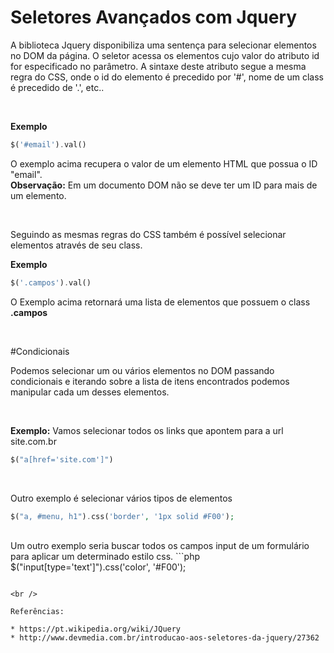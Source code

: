 # Seletores Avançados com Jquery

A biblioteca Jquery disponibiliza uma sentença para selecionar elementos no DOM da página. 
O seletor acessa os elementos cujo valor do atributo 
id for especificado no parâmetro. A sintaxe deste atributo segue a mesma 
regra do CSS, onde o id do elemento é precedido por '#', nome de um class é precedido
de '.', etc..

<br />

**Exemplo**
```php
$('#email').val()
```
O exemplo acima recupera o valor de um elemento HTML que possua o ID "email". 
<br />
**Observação:** Em um documento DOM não se deve ter um ID para mais de um elemento.

<br />

Seguindo as mesmas regras do CSS também é possível selecionar elementos através de seu class.

**Exemplo**
```php
$('.campos').val()
```
O Exemplo acima retornará uma lista de elementos que possuem o class **.campos**

<br />

#Condicionais

Podemos selecionar um ou vários elementos no DOM passando condicionais e iterando sobre a 
lista de itens encontrados podemos manipular cada um desses elementos.


<br />

**Exemplo:** Vamos selecionar todos os links que apontem para a url site.com.br
```php
$("a[href='site.com']")

```

<br />

Outro exemplo é selecionar vários tipos de elementos
```php
$("a, #menu, h1").css('border', '1px solid #F00');

```


<br />
Um outro exemplo seria buscar todos os campos input de um formulário para aplicar 
um determinado estilo css.
```php
$("input[type='text']").css('color', '#F00');

```

<br />

Referências: 

* https://pt.wikipedia.org/wiki/JQuery
* http://www.devmedia.com.br/introducao-aos-seletores-da-jquery/27362